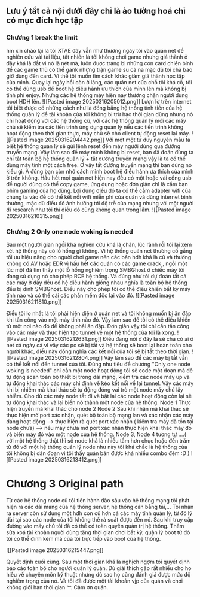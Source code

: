
## Lưu ý tất cả nội dưới đây chỉ là ảo tưởng hoá chỉ có mục đích học tập

### Chương 1 break the limit 

hm xin chào lại là tôi XTAE đây  vẫn như thường ngày tôi vào quán net để nghiên cứu vài tài liệu, tất nhiên là tôi không chơi game nhưng giá thành ở đây khá là đắt vì nó là nét mà, luôn được trang bị những con card chiến binh để các game thủ có thể gank những trận game su cà na mặc dù tôi chả bao giờ dùng đến card. Vì thế tôi muốn tìm cách khác giảm giá thành học tập của mình. Quay lại ngày hồi còn ở làng, các quán net của chỗ tôi khá cổ, tôi có thể dùng usb để boot hệ điều hành ưu thích của mình lên mà không bị tính phí enjoy. Nhưng các hệ thống máy hiện nay thường chặn người dùng boot HDH lên.
![[Pasted image 20250316205012.png]]
 Lượn lờ trên internet tôi biết được có những cách như là đóng băng hệ thống tính tiền của hệ thống quản lý để tài khoản của tôi không bị trừ hao thời gian dùng nhưng nó chỉ hoạt động với các hệ thống cũ, với các hệ thống quản lý mới các máy chủ sẽ kiểm tra các tiến trình ứng dụng quản lý nếu các tiến trình không hoạt động theo thời gian thực, máy chủ sẽ cho client tự động reset lại máy.
![[Pasted image 20250316204442.png]]
Với một một tư duy nguyên mẫu ta biết hệ thống quản lý sẽ gửi lệnh reset đến máy người dùng qua đường truyền mạng. Vậy làm sao để máy mình không bị reset, bạn đã đoán đúng ta chỉ tắt toàn bộ hệ thống quản lý + tắt đường truyền mạng vậy là ta có thể dùng máy tính một cách free.
Ơ vậy tắt đường truyền mạng thì bạn dùng nó kiểu gì. À đúng bạn còn nhớ cách mình boot hệ điều hành ưa thích của mình ở trên không. Hầu hết mọi quán net hiện nay đều có một hoặc vài cổng usb để người dùng có thể copy game, ứng dụng hoặc đơn giản chỉ là cắm bạn phím gaming của họ dùng. Lợi dụng điều đó ta có thể cắm adapter wifi của chúng ta vào để có thể kết nối wifi miễn phí của quán và dùng internet bình thường, mặc dù điều đó ảnh hưởng tới độ trễ của mạng nhưng với một người đi research như tôi thì điều đó cũng không quan trọng lắm.
![[Pasted image 20250316210315.png]]

### Chương 2 Only one node woking is needed

Sau một người gian ngồi khá nghiên cứu khá là chán, lúc rảnh rỗi tôi lại xem xét hệ thống này có lỗ hổng gì không. Vì hệ thống quán net thường cố gắng tối ưu hiệu năng cho người chơi game nên các bản hdh khá là cũ và thường không có AV hoặc EDR vì hầu hết các quán có các game crack , ngồi một lúc một đã tìm thấy một lỗ hổng nghiêm trọng SMBGhost ở chiếc máy tôi đang sử dụng nó cho phép RCE hệ thống. Và đúng như tôi dự đoán tất cả các máy ở đây đều có hệ điều hành giống nhau nghĩa là toàn bộ hệ thống đều bị dính SMBGhost. Điều này cho phép tôi có thể điều khiển bất kỳ máy tính nào và có thể cài các phần mềm độc lại vào đó.
![[Pasted image 20250316211810.png]]

Điều tôi lo nhất là tôi phải hiện diện ở quán net và tôi không muốn bị ăn đập khi tấn công vào một máy tính nào đó. Vậy làm sao để tôi có thể điều khiển từ một nơi nào đó để không phải ăn đập. Đơn giản vậy tôi chỉ cần tấn công vào các máy và thực hiện tạo tunnel về một hệ thống của tôi là xong.
![[Pasted image 20250316212631.png]]
Điều đang nói ở đây là sẽ chả có ai ở net cả ngày cả vì vậy các pc sẽ bị tắt và hệ thống sẽ boot lại hoàn toàn cho người khác, điều này đồng nghĩa các kết nối của tôi sẽ bị tắt theo thời gian.
![[Pasted image 20250316212804.png]]
Vậy làm sao để các máy bị tắt vẫn có thể kết nối đến tunnel của tôi. Đúng như tiêu đề chương "Only one node woking is needed" chỉ cần một node hoạt động tôi sẽ code một đoạn mã để tự động scan toàn bộ thiết bị trong dải mạng, kiểm tra các node máy up và tự động khai thác các máy chỉ định về kéo kết nối về lại tunnel. Vậy các máy khi bị nhiễm mã khai thác sẽ tự động đóng vai trò một node máy chủ lây nhiễm. Cho dù các máy node tắt đi và bật lại các node hoạt động còn lại sẽ tự động khai thác và lại biến nó thành một node của hệ thống.
Node 1 Thực hiện truyền mã khai thác cho node 2
Node 2 Sau khi nhận mã khai thác sẽ thực hiện mở port xác nhận, quét bộ toàn bộ mạng lan và xác nhận các máy đang hoạt động --> thực hiện rà quét port xác nhận ( kiểm tra máy đã tồn tại node chưa) --> nếu máy chưa mở port xác nhận thực hiện khai thác máy đó và biến máy đó vào một node của hệ thống.
Node 3, Node 4 tương tự
....( với một hệ thống thật thì số node khá là nhiều tầm hơn chục hoặc đến trăm từ đó với một hệ thống quán lý node như này tôi khá chắc là hệ thống của tôi không bị dán đoạn vì tôi thấy quán bán được khá nhiều combo đêm :D )
![[Pasted image 20250316213412.png]]

# Chương 3 Original path

Từ các hệ thống node cũ tôi tiên hành đào sâu vào hệ thống mạng tôi phát hiện ra các dải mạng của hệ thống server, hệ thống cân bằng tải,...
Tôi nhận ra server còn sử dụng một hdh còn cũ hơn cả các máy tính quản lý, từ đó lý dải tại sao các node của tôi không thể rà soát được đến nó.
Sau khi truy cập đường vào máy chủ tôi đã có thể có toàn quyền quản trị hệ thống. Thêm sửa xoá tài khoản người dùng tăng thời gian chơi bất kỳ, quản lý boot từ đó tôi có thể đính kèm mã của tôi trực tiếp vào boot của hệ thống.

![[Pasted image 20250316215447.png]]

Quyết định cuối cùng. 
Sau một thời gian khá là nghịch ngợm tôi quyết định báo cáo toàn bộ cho người quản lý quán. Dù giải thích gặp rất nhiều cho họ hiểu vể chuyên môn kỹ thuật nhưng dù sao họ cũng đánh giá được mức độ nghiêm trọng của nó. Và tôi đã được một tài khoản vjp của quán và chơi không giới hạn thời gian ^^. Cảm ơn quán.
